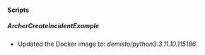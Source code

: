 
#### Scripts

##### ArcherCreateIncidentExample
- Updated the Docker image to: *demisto/python3:3.11.10.115186*.



